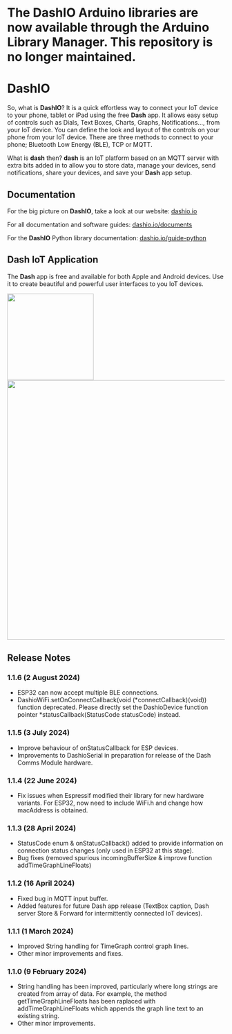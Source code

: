 # The DashIO Arduino libraries are now available through the Arduino Library Manager. This repository is no longer maintained.

# DashIO

So, what is **DashIO**? It is a quick effortless way to connect your IoT device to your phone, tablet or iPad using the free **Dash** app. It allows easy setup of controls such as Dials, Text Boxes, Charts, Graphs, Notifications..., from your IoT device. You can define the look and layout of the controls on your phone from your IoT device. There are three methods to connect to your phone; Bluetooth Low Energy (BLE), TCP or MQTT.

What is **dash** then? **dash** is an IoT platform based on an MQTT server with extra bits added in to allow you to store data, manage your devices, send notifications, share your devices, and save your **Dash** app setup. 

## Documentation

For the big picture on **DashIO**, take a look at our website: <a href="https://dashio.io">dashio.io</a>

For all documentation and software guides: <a href="https://dashio.io/documents">dashio.io/documents</a>

For the **DashIO** Python library documentation: <a href="https://dashio.io/guide-python">dashio.io/guide-python</a>

## Dash IoT Application

The **Dash** app is free and available for both Apple and Android devices. Use it to create beautiful and powerful user interfaces to you IoT devices.


<img src="https://dashio.io/wp-content/uploads/2020/11/IMG_4154.jpeg" width="200" />

<img src="https://dashio.io/wp-content/uploads/2020/12/IMG_4203.jpeg" width="600" />

## Release Notes

### 1.1.6 (2 August 2024)
- ESP32 can now accept multiple BLE connections.
- DashioWiFi.setOnConnectCallback(void (\*connectCallback)(void)) function deprecated. Please directly set the DashioDevice function pointer \*statusCallback(StatusCode statusCode) instead.

### 1.1.5 (3 July 2024)
- Improve behaviour of onStatusCallback for ESP devices.
- Improvements to DashioSerial in preparation for release of the Dash Comms Module hardware.

### 1.1.4 (22 June 2024)
- Fix issues when Espressif modified their library for new hardware variants. For ESP32, now need to include WiFi.h and change how macAddress is obtained.

### 1.1.3 (28 April 2024)

- StatusCode enum & onStatusCallback() added to provide information on connection status changes (only used in ESP32 at this stage).
- Bug fixes (removed spurious incomingBufferSize & improve function addTimeGraphLineFloats)

### 1.1.2 (16 April 2024)

- Fixed bug in MQTT input buffer.
- Added features for future Dash app release (TextBox caption, Dash server Store & Forward for intermittently connected IoT devices).

### 1.1.1 (1 March 2024)

- Improved String handling for TimeGraph control graph lines.
- Other minor improvements and fixes.

### 1.1.0 (9 February 2024)

- String handling has been improved, particularly where long strings are created from array of data. For example, the method getTimeGraphLineFloats has been raplaced with addTimeGraphLineFloats which appends the graph line text to an existing string.
- Other minor improvements.
